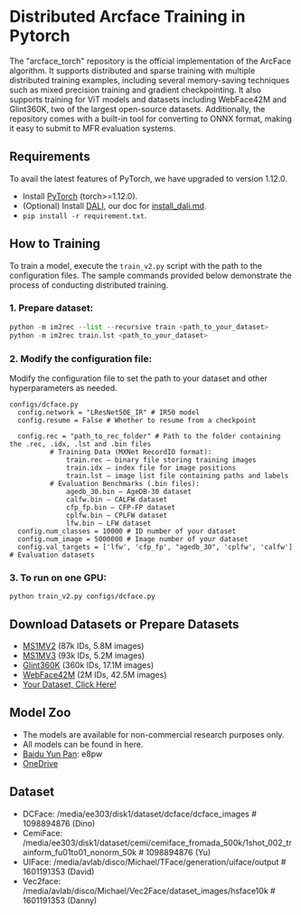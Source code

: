 # Distributed Arcface Training in Pytorch

The "arcface_torch" repository is the official implementation of the ArcFace algorithm. It supports distributed and sparse training with multiple distributed training examples, including several memory-saving techniques such as mixed precision training and gradient checkpointing. It also supports training for ViT models and datasets including WebFace42M and Glint360K, two of the largest open-source datasets. Additionally, the repository comes with a built-in tool for converting to ONNX format, making it easy to submit to MFR evaluation systems.

## Requirements

To avail the latest features of PyTorch, we have upgraded to version 1.12.0.

- Install [PyTorch](https://pytorch.org/get-started/previous-versions/) (torch>=1.12.0).
- (Optional) Install [DALI](https://docs.nvidia.com/deeplearning/dali/user-guide/docs/), our doc for [install_dali.md](docs/install_dali.md).
- `pip install -r requirement.txt`.
  
## How to Training

To train a model, execute the `train_v2.py` script with the path to the configuration files. The sample commands provided below demonstrate the process of conducting distributed training.

### 1. Prepare dataset:
```python
python -m im2rec --list --recursive train <path_to_your_dataset>
python -m im2rec train.lst <path_to_your_dataset>
```

### 2. Modify the configuration file:
Modify the configuration file to set the path to your dataset and other hyperparameters as needed.

```text
configs/dcface.py
  config.network = "LResNet50E_IR" # IR50 model
  config.resume = False # Whether to resume from a checkpoint

  config.rec = "path_to_rec_folder" # Path to the folder containing the .rec, .idx, .lst and .bin files 
          # Training Data (MXNet RecordIO format):
              train.rec – binary file storing training images
              train.idx – index file for image positions
              train.lst – image list file containing paths and labels
          # Evaluation Benchmarks (.bin files):
              agedb_30.bin – AgeDB-30 dataset
              calfw.bin – CALFW dataset
              cfp_fp.bin – CFP-FP dataset
              cplfw.bin – CPLFW dataset
              lfw.bin – LFW dataset
  config.num_classes = 10000 # ID number of your dataset
  config.num_image = 5000000 # Image number of your dataset
  config.val_targets = ['lfw', 'cfp_fp', "agedb_30", 'cplfw', 'calfw'] # Evaluation datasets
```
### 3. To run on one GPU:

```shell
python train_v2.py configs/dcface.py
```

## Download Datasets or Prepare Datasets  
- [MS1MV2](https://github.com/deepinsight/insightface/tree/master/recognition/_datasets_#ms1m-arcface-85k-ids58m-images-57) (87k IDs, 5.8M images)
- [MS1MV3](https://github.com/deepinsight/insightface/tree/master/recognition/_datasets_#ms1m-retinaface) (93k IDs, 5.2M images)
- [Glint360K](https://github.com/deepinsight/insightface/tree/master/recognition/partial_fc#4-download) (360k IDs, 17.1M images)
- [WebFace42M](docs/prepare_webface42m.md) (2M IDs, 42.5M images)
- [Your Dataset, Click Here!](docs/prepare_custom_dataset.md)

## Model Zoo

- The models are available for non-commercial research purposes only.  
- All models can be found in here.  
- [Baidu Yun Pan](https://pan.baidu.com/s/1CL-l4zWqsI1oDuEEYVhj-g): e8pw  
- [OneDrive](https://1drv.ms/u/s!AswpsDO2toNKq0lWY69vN58GR6mw?e=p9Ov5d)

## Dataset
- DCFace: /media/ee303/disk1/dataset/dcface/dcface_images # 1098894876 (Dino)
- CemiFace: /media/ee303/disk1/dataset/cemi/cemiface_fromada_500k/1shot_002_trainform_fu01to01_nonorm_50k # 1098894876 (Yu)
- UIFace: /media/avlab/disco/Michael/TFace/generation/uiface/output # 1601191353 (David)
- Vec2face: /media/avlab/disco/Michael/Vec2Face/dataset_images/hsface10k # 1601191353 (Danny)